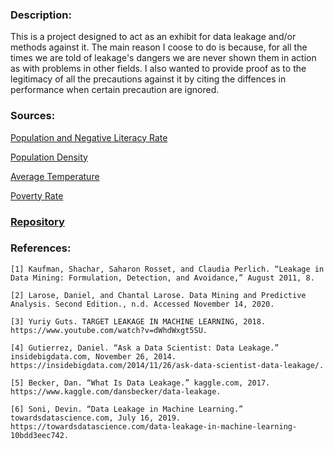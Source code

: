 

### Description:

This is a project designed to act as an exhibit for data leakage and/or methods against it. The main reason I coose to do is because, for all the times we are told of leakage's dangers we are never shown them in action as with problems in other fields. I also wanted to provide proof as to the legitimacy of all the precautions against it by citing the diffences in performance when certain precaution are ignored.


### Sources:
[Population and Negative Literacy Rate](https://nces.ed.gov/naal/estimates/StateEstimates.aspx) 

[Population Density](https://simple.wikipedia.org/wiki/List_of_U.S._states_by_population_density)

[Average Temperature](https://www.currentresults.com/Weather/US/average-annual-state-temperatures.php)

[Poverty Rate](https://en.wikipedia.org/wiki/List_of_U.S._states_and_territories_by_poverty_rate)

### [Repository](https://github.com/LarosetOrSomething/DataLeakageProj)

### References:

  	[1] Kaufman, Shachar, Saharon Rosset, and Claudia Perlich. “Leakage in Data Mining: Formulation, Detection, and Avoidance,” August 2011, 8.

	[2] Larose, Daniel, and Chantal Larose. Data Mining and Predictive Analysis. Second Edition., n.d. Accessed November 14, 2020.

	[3] Yuriy Guts. TARGET LEAKAGE IN MACHINE LEARNING, 2018. https://www.youtube.com/watch?v=dWhdWxgt5SU.

	[4] Gutierrez, Daniel. “Ask a Data Scientist: Data Leakage.” insidebigdata.com, November 26, 2014. https://insidebigdata.com/2014/11/26/ask-data-scientist-data-leakage/.

	[5] Becker, Dan. “What Is Data Leakage.” kaggle.com, 2017. https://www.kaggle.com/dansbecker/data-leakage.

	[6] Soni, Devin. “Data Leakage in Machine Learning.” towardsdatascience.com, July 16, 2019. https://towardsdatascience.com/data-leakage-in-machine-learning-10bdd3eec742.

